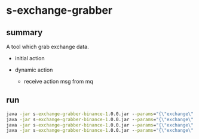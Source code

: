 # s-exchange-grabber

## summary

A tool which grab exchange data.

- initial action

- dynamic action
  - receive action msg from mq

## run

```cmd
java -jar s-exchange-grabber-binance-1.0.0.jar --params="{\"exchange\":1, \"tradeType\":2, \"action\":{\"name\":\"OrderBook\", \"symbols\":[\"BTCUSDT\"]}}" --threadPoolSize=4
java -jar s-exchange-grabber-binance-1.0.0.jar --params="{\"exchange\":1, \"tradeType\":2, \"action\":{\"name\":\"AggTrade\", \"symbols\":[\"BTCUSDT\"]}}" --threadPoolSize=4
java -jar s-exchange-grabber-binance-1.0.0.jar --params="{\"exchange\":1, \"tradeType\":2, \"action\":{\"name\":\"ForceOrder\", \"symbols\":[\"BTCUSDT\"]}}" --threadPoolSize=4
java -jar s-exchange-grabber-binance-1.0.0.jar --params="{\"exchange\":1,\"tradeType\":2,\"action\":{\"name\":\"TakerLongShortRatio\",\"symbols\":[\"BTCUSDT\"],\"params\":[\"5m\",\"15m\"]}}" --threadPoolSize=4
```
